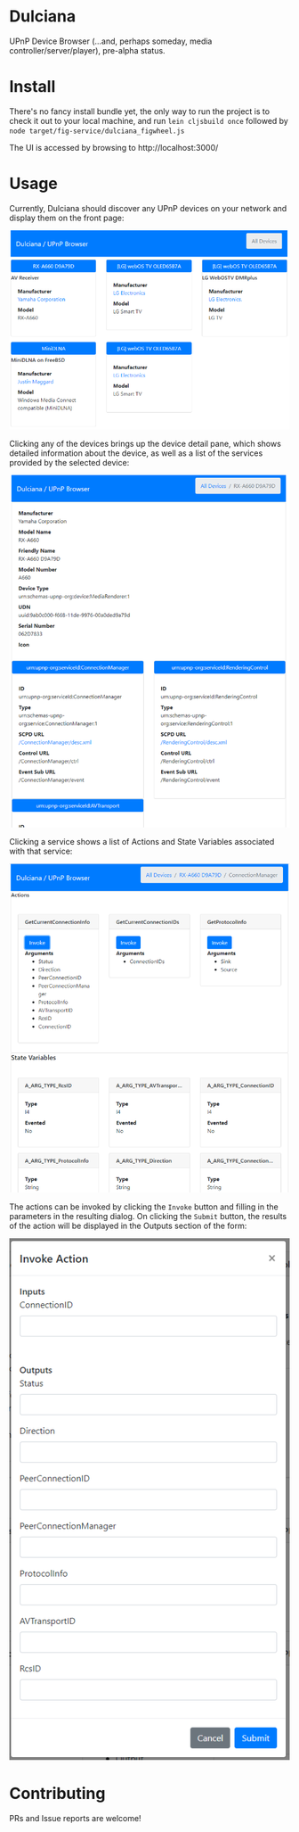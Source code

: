 # Dulciana
UPnP Device Browser (...and, perhaps someday, media controller/server/player), pre-alpha status.

# Install
There's no fancy install bundle yet, the only way to run the project is to check it out to your local machine, and run `lein cljsbuild once` followed by `node target/fig-service/dulciana_figwheel.js`

The UI is accessed by browsing to http://localhost:3000/

# Usage
Currently, Dulciana should discover any UPnP devices on your network and display them on the front page:

![Devices](docs/Devices.png?raw=true)

Clicking any of the devices brings up the device detail pane, which shows detailed information about the device, as well as a list of the services provided by the selected device:

![Device Detail](docs/DeviceDetail.png?raw=true)

Clicking a service shows a list of Actions and State Variables associated with that service:

![Service Detail](docs/ServiceDetail.png?raw=true)

The actions can be invoked by clicking the `Invoke` button and filling in the parameters in the resulting dialog. On clicking the `Submit` button, the results of the action will be displayed in the Outputs section of the form:

![Invoke Action](docs/InvokeAction.png?raw=true)

# Contributing
PRs and Issue reports are welcome!
